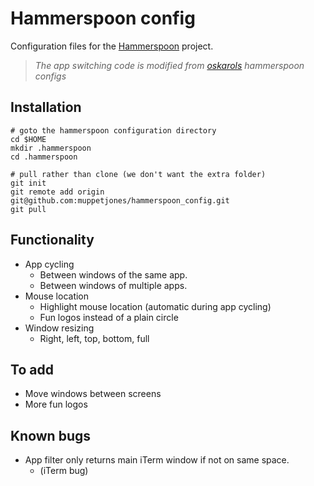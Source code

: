 # Hammerspoon config

Configuration files for the [Hammerspoon](https://github.com/Hammerspoon/hammerspoon) project.

> _The app switching code is modified from [oskarols](https://github.com/oskarols/dotfiles) hammerspoon configs_

## Installation

```shell
# goto the hammerspoon configuration directory
cd $HOME
mkdir .hammerspoon
cd .hammerspoon

# pull rather than clone (we don't want the extra folder)
git init
git remote add origin git@github.com:muppetjones/hammerspoon_config.git
git pull
```

## Functionality

* App cycling
  * Between windows of the same app.
  * Between windows of multiple apps.
* Mouse location
  * Highlight mouse location (automatic during app cycling)
  * Fun logos instead of a plain circle
* Window resizing
  * Right, left, top, bottom, full

## To add

* Move windows between screens
* More fun logos

## Known bugs

* App filter only returns main iTerm window if not on same space.
  * (iTerm bug)
